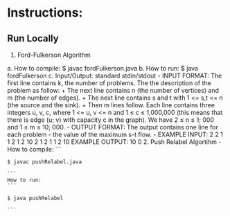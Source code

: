 # Instructions:

## Run Locally
  1. Ford-Fulkerson Algorithm
  
   a. How to compile: $ javac fordFulkerson.java
   b. How to run: $ java fordFulkerson
   c. Input/Output: standard stdin/stdout
      - INPUT FORMAT: The first line contains k, the number of problems. The the description of the problem as follow:
        + The next line contains n (the number of vertices) and m (the number of edges).
        + The next line contains s and t with 1 <= s,t <= n (the source and the sink). 
        + Then m lines follow. Each line contains three integers u, v, c, where 1 <= u, v <= n and 1 ≤ c ≤ 1,000,000 (this means that
    there is edge (u; v) with capacity c in the graph). We have 2 ≤ n ≤ 1; 000 and 1 ≤ m ≤ 10; 000.
      - OUTPUT FORMAT: The output contains one line for each problem - the value of the maximum s-t flow.
      - EXAMPLE INPUT:
        2
        2 1
        1 2
        1 2 10
        2 1
        2 1
        1 2 10
        EXAMPLE OUTPUT:
        10
        0
  2. Push Relabel Algortihm
    - How to compile: 
    ```
    
    $ javac pushRelabel.java
    
    ```
    How to run: 
    ```
    
    $ java pushRelabel
    
    ```
